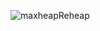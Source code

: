 ![maxheapReheap](https://user-images.githubusercontent.com/32956051/104106904-9e8ebe80-526d-11eb-9224-7f0936bfb323.PNG)
